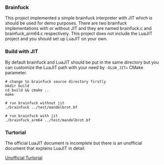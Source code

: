 ### Brainfuck

This project implemented a simple brainfuck interpreter with JIT which is should be used for demo purposes. There are two brainfuck implementations with or without JIT and they are named brainfuck.c and brainfuck_arm64.c respectively. This project does not include the LuaJIT project and you should set up LuaJIT on your own.

### Build with JIT

By default brainfuck and LuaJIT should be put in the same directory but you can customize the LuaJIT path with your need by `-DLUA_JIT=` CMake parameter.

```shell
# change to brainfuck source directory firstly
mkdir build
cd build && cmake ..
make 

# run brainfuck without jit
./brainfuck ../test/mandelbrot.bf

# run brainfuck with jit
./brainfuck_arm64 ../test/mandelbrot.bf
```

### Turtorial

The official LuaJIT document is incomplete but there is an unofficial document that explains LuaJIT in detail.

[Unofficial Turtorial](https://corsix.github.io/dynasm-doc/tutorial.html)



